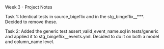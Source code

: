 Week 3 - Project Notes

Task 1:
Identical tests in source_bigeflix and in the stg_bingeflix__***. Decided to remove these.

Task 2:
Added the generic test assert_valid_event_name.sql in tests/generic and applied it to stg_bingeflix__events.yml. Decided to do it on both a model and column_name level.
